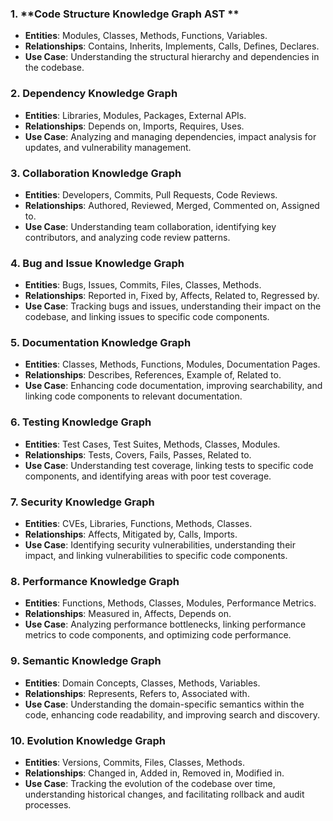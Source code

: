 

### 1. **Code Structure Knowledge Graph AST ** 
   - **Entities**: Modules, Classes, Methods, Functions, Variables.
   - **Relationships**: Contains, Inherits, Implements, Calls, Defines, Declares.
   - **Use Case**: Understanding the structural hierarchy and dependencies in the codebase.

### 2. **Dependency Knowledge Graph**
   - **Entities**: Libraries, Modules, Packages, External APIs.
   - **Relationships**: Depends on, Imports, Requires, Uses.
   - **Use Case**: Analyzing and managing dependencies, impact analysis for updates, and vulnerability management.

### 3. **Collaboration Knowledge Graph**
   - **Entities**: Developers, Commits, Pull Requests, Code Reviews.
   - **Relationships**: Authored, Reviewed, Merged, Commented on, Assigned to.
   - **Use Case**: Understanding team collaboration, identifying key contributors, and analyzing code review patterns.

### 4. **Bug and Issue Knowledge Graph**
   - **Entities**: Bugs, Issues, Commits, Files, Classes, Methods.
   - **Relationships**: Reported in, Fixed by, Affects, Related to, Regressed by.
   - **Use Case**: Tracking bugs and issues, understanding their impact on the codebase, and linking issues to specific code components.

### 5. **Documentation Knowledge Graph**
   - **Entities**: Classes, Methods, Functions, Modules, Documentation Pages.
   - **Relationships**: Describes, References, Example of, Related to.
   - **Use Case**: Enhancing code documentation, improving searchability, and linking code components to relevant documentation.

### 6. **Testing Knowledge Graph**
   - **Entities**: Test Cases, Test Suites, Methods, Classes, Modules.
   - **Relationships**: Tests, Covers, Fails, Passes, Related to.
   - **Use Case**: Understanding test coverage, linking tests to specific code components, and identifying areas with poor test coverage.

### 7. **Security Knowledge Graph**
   - **Entities**: CVEs, Libraries, Functions, Methods, Classes.
   - **Relationships**: Affects, Mitigated by, Calls, Imports.
   - **Use Case**: Identifying security vulnerabilities, understanding their impact, and linking vulnerabilities to specific code components.

### 8. **Performance Knowledge Graph**
   - **Entities**: Functions, Methods, Classes, Modules, Performance Metrics.
   - **Relationships**: Measured in, Affects, Depends on.
   - **Use Case**: Analyzing performance bottlenecks, linking performance metrics to code components, and optimizing code performance.

### 9. **Semantic Knowledge Graph**
   - **Entities**: Domain Concepts, Classes, Methods, Variables.
   - **Relationships**: Represents, Refers to, Associated with.
   - **Use Case**: Understanding the domain-specific semantics within the code, enhancing code readability, and improving search and discovery.

### 10. **Evolution Knowledge Graph**
   - **Entities**: Versions, Commits, Files, Classes, Methods.
   - **Relationships**: Changed in, Added in, Removed in, Modified in.
   - **Use Case**: Tracking the evolution of the codebase over time, understanding historical changes, and facilitating rollback and audit processes.

